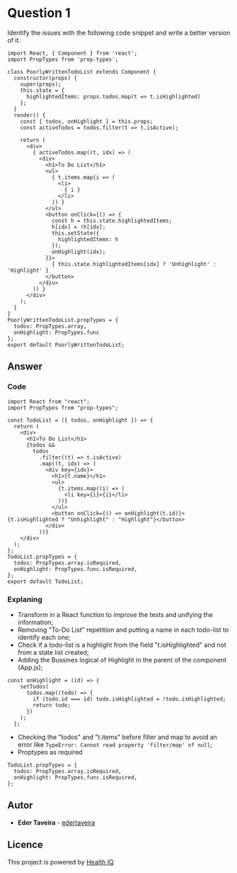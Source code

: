 # Question 1

Identify the issues with the following code snippet and write a better version of it.

```
import React, { Component } from 'react';
import PropTypes from 'prop-types';
​
class PoorlyWrittenTodoList extends Component {
  constructor(props) {
    super(props);
    this.state = {
      highlightedItems: props.todos.map(t => t.isHighlighted)
    };
  }
  render() {
    const { todos, onHighlight } = this.props;
    const activeTodos = todos.filter(t => t.isActive);
​
    return (
      <div>
        { activeTodos.map((t, idx) => (
          <div>
            <h1>To Do List</h1>
            <ul>
              { t.items.map(i => (
                <li>
                  { i }
                </li>
              )) }
            </ul>
            <button onClick={() => {
              const h = this.state.highlightedItems;
              h[idx] = !h[idx];
              this.setState({
                highlightedItems: h
              });
              onHighlight(idx);
            }}>
              { this.state.highlightedItems[idx] ? 'Unhighlight' : 'Highlight' }
            </button>
          </div>
        )) }
      </div>
    );
  }
}
PoorlyWrittenTodoList.propTypes = {
  todos: PropTypes.array,
  onHighlight: PropTypes.func
};
export default PoorlyWrittenTodoList;
```

## Answer

### Code
```
import React from "react";
import PropTypes from "prop-types";

const TodoList = ({ todos, onHighlight }) => {
  return (
    <div>
      <h1>To Do List</h1>
      {todos &&
        todos
          .filter((t) => t.isActive)
          .map((t, idx) => (
            <div key={idx}>
              <h1>{t.name}</h1>
              <ul>
                {t.items.map((i) => (
                  <li key={i}>{i}</li>
                ))}
              </ul>
              <button onClick={() => onHighlight(t.id)}>{t.isHighlighted ? "Unhighlight" : "Highlight"}</button>
            </div>
          ))}
    </div>
  );
};
TodoList.propTypes = {
  todos: PropTypes.array.isRequired,
  onHighlight: PropTypes.func.isRequired,
};
export default TodoList;
```

### Explaning

- Transform in a React function to improve the tests and unifying the information;
- Removing "To-Do List" repetition and putting a name in each todo-list to identify each one;
- Check if a todo-list is a highlight from the field "t.isHighlighted" and not from a state list created;
- Adding the Bussines logical of Highlight in the parent of the component (App.js);

```
const onHighlight = (id) => {
    setTodos(
      todos.map((todo) => {
        if (todo.id === id) todo.isHighlighted = !todo.isHighlighted;
        return todo;
      })
    );
  };
```

- Checking the "todos" and "t.items" before filter and map to avoid an error like `TypeError: Cannot read property 'filter/map' of null`;
- Proptypes as required

```
TodoList.propTypes = {
  todos: PropTypes.array.isRequired,
  onHighlight: PropTypes.func.isRequired,
};
```




## Autor

- **Eder Taveira** - [edertaveira](https://github.com/edertaveira)

## Licence

This project is powered by [Health IQ](https://healthiq.com)
